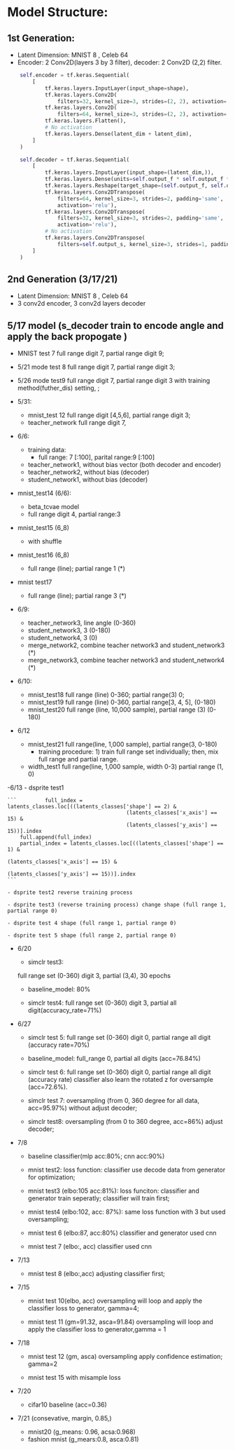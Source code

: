 # Model Structure:

## 1st Generation:
-  Latent Dimension: MNIST 8  , Celeb 64 
- Encoder: 2 Conv2D(layers 3 by 3 filter), decoder: 2 Conv2D (2,2) filter.
```python
    self.encoder = tf.keras.Sequential(
        [
            tf.keras.layers.InputLayer(input_shape=shape),
            tf.keras.layers.Conv2D(
                filters=32, kernel_size=3, strides=(2, 2), activation='relu'),
            tf.keras.layers.Conv2D(
                filters=64, kernel_size=3, strides=(2, 2), activation='relu'),
            tf.keras.layers.Flatten(),
            # No activation
            tf.keras.layers.Dense(latent_dim + latent_dim),
        ]
    )

    self.decoder = tf.keras.Sequential(
        [
            tf.keras.layers.InputLayer(input_shape=(latent_dim,)),
            tf.keras.layers.Dense(units=self.output_f * self.output_f *32, activation=tf.nn.relu),
            tf.keras.layers.Reshape(target_shape=(self.output_f, self.output_f, 32)),
            tf.keras.layers.Conv2DTranspose(
                filters=64, kernel_size=3, strides=2, padding='same',
                activation='relu'),
            tf.keras.layers.Conv2DTranspose(
                filters=32, kernel_size=3, strides=2, padding='same',
                activation='relu'),
            # No activation
            tf.keras.layers.Conv2DTranspose(
                filters=self.output_s, kernel_size=3, strides=1, padding='same'),
        ]
    )

```

## 2nd Generation (3/17/21)
-  Latent Dimension: MNIST 8  , Celeb 64 
-  3 conv2d encoder, 3 conv2d layers decoder

## 5/17 model (s_decoder train to encode angle and apply the back propogate )
- MNIST test 7 full range digit 7, partial range digit 9;
- 5/21 mode test 8 full range digit 7, partial range digit 3; 
- 5/26 mode test9 full range digit 7, partial range digit 3 with training method(futher_dis) setting, ;
- 5/31: 
    - mnist_test 12 full range digit [4,5,6], partial range digit 3;
    - teacher_network full range digit 7,
- 6/6:
    - training data:
        -   full range: 7 [:100], parital range:9 [:100] 
    - teacher_network1, without bias vector (both decoder and encoder)
    - teacher_network2, without bias (decoder) 
    - student_network1, without bias (decoder)
    
- mnist_test14 (6/6):
    - beta_tcvae model
    - full range digit 4, partial range:3
- mnist_test15 (6_8)
    - with shuffle 
    
- mnist_test16 (6_8)
    - full range (line); partial range 1 (*)
- mnist test17
    - full range (line); partial range 3 (*)
    
- 6/9:
    - teacher_network3, line angle (0-360)
    - student_network3, 3 (0-180)
    - student_network4, 3 (0)
    - merge_network2, combine teacher network3 and student_network3 (*)
    - merge_network3, combine teacher network3 and student_network4 (*)
    
- 6/10:
    - mnist_test18 full range (line) 0-360; partial range(3) 0;
    - mnist_test19 full range (line) 0-360, partial range[3, 4, 5], (0-180)
    - mnist_test20 full range (line, 10,000 sample), partial range (3) (0-180)
- 6/12
    - mnist_test21 full range(line, 1,000 sample), partial range(3, 0-180)
        - training procedure: 1) train full range set individually; then, mix full range and partial range.
    - width_test1  full range(line, 1,000 sample, width 0-3) partial range (1, 0)

-6/13
    - dsprite test1
    
    ```         full_index = latents_classes.loc[((latents_classes['shape'] == 2) &
                                          (latents_classes['x_axis'] == 15) &
                                          (latents_classes['y_axis'] == 15))].index
        full.append(full_index)
        partial_index = latents_classes.loc[((latents_classes['shape'] == 1) &
                                                 (latents_classes['x_axis'] == 15) &
                                                 (latents_classes['y_axis'] == 15))].index
    ```
    
    - dsprite test2 reverse training process
    
    - dsprite test3 (reverse training process) change shape (full range 1, partial range 0)
    
    - dsprite test 4 shape (full range 1, partial range 0)
    
    - dsprite test 5 shape (full range 2, partial range 0)
    
- 6/20
    - simclr test3:
    
    full range set (0-360) digit 3, partial (3,4), 30 epochs
    
    - baseline_model: 80%
    
    - simclr test4:
    full range set (0-360) digit 3, partial all digit(accuracy_rate=71%)

- 6/27
    - simclr test 5:
    full range set (0-360) digit 0, partial range all digit (accuracy rate=70%) 
    
    - baseline_model: full_range 0, partial all digits (acc=76.84%)
    
    - simclr test 6:
    full range set (0-360) digit 0, partial range all digit (accuracy rate) 
    classifier also learn the rotated z for oversample (acc=72.6%).
    
   - simclr test 7:
   oversampling (from 0, 360 degree for all data, acc=95.97%) without adjust decoder;
   
   - simclr test8:
   oversampling (from 0 to 360 degree, acc=86%) adjust decoder; 
   
- 7/8
    - baseline classifier(mlp acc:80%; cnn acc:90%)
    
    - mnist test2:
        loss function: classifier use decode data from generator for optimization;
        
    - mnist test3 (elbo:105 acc:81%):
        loss funciton: classifier and generator train seperatly; classifier will train first;
        
    - mnist test4 (elbo:102, acc: 87%):
        same loss function with 3 but used oversampling;
        
    - mnist test 6 (elbo:87, acc:80%)
        classifier and generator used cnn 
        
    - mnist test 7 (elbo:, acc)
        classifier used cnn
        
- 7/13
    - mnist test 8 (elbo:,acc)
        adjusting classifier first;
        
        
- 7/15 
    - mnist test 10(elbo, acc)
     oversampling will loop and apply the classifier loss to generator, gamma=4;
     
   - mnist test 11 (gm=91.32, asca=91.84)
     oversampling will loop and apply the classifier loss to generator,gamma = 1

- 7/18
   - mnist test 12 (gm, asca)
        oversampling apply confidence estimation; gamma=2
        
   - mnist test 15 
        with misample loss
        
- 7/20 
    - cifar10 baseline (acc=0.36)
    
- 7/21 (consevative, margin, 0.85,)
    - mnist20 (g_means: 0.96, acsa:0.968)
    - fashion mnist (g_mears:0.8, asca:0.81)
    
